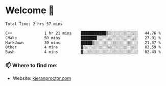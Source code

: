 # Welcome 🦘

<!--START_SECTION:waka-->

```txt
Total Time: 2 hrs 57 mins

C++              1 hr 21 mins    ███████████▒░░░░░░░░░░░░░   44.76 %
CMake            50 mins         ███████░░░░░░░░░░░░░░░░░░   27.91 %
Markdown         39 mins         █████▒░░░░░░░░░░░░░░░░░░░   21.37 %
Other            4 mins          ▓░░░░░░░░░░░░░░░░░░░░░░░░   02.59 %
Bash             4 mins          ▓░░░░░░░░░░░░░░░░░░░░░░░░   02.43 %
```

<!--END_SECTION:waka-->

### 📫 Where to find me:

-   Website: [kieranproctor.com](https://kieranproctor.com/)
